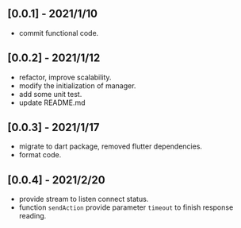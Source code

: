 ## [0.0.1] - 2021/1/10

- commit functional code.

## [0.0.2] - 2021/1/12

- refactor, improve scalability.
- modify the initialization of manager.
- add some unit test.
- update README.md

## [0.0.3] - 2021/1/17

- migrate to dart package, removed flutter dependencies.
- format code.

## [0.0.4] - 2021/2/20

- provide stream to listen connect status.
- function `sendAction` provide parameter `timeout` to finish response reading.